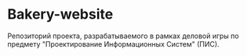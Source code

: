 # Bakery-website
Репозиторий проекта, разрабатываемого в рамках деловой игры по предмету "Проектирование Информационных Систем" (ПИС).
